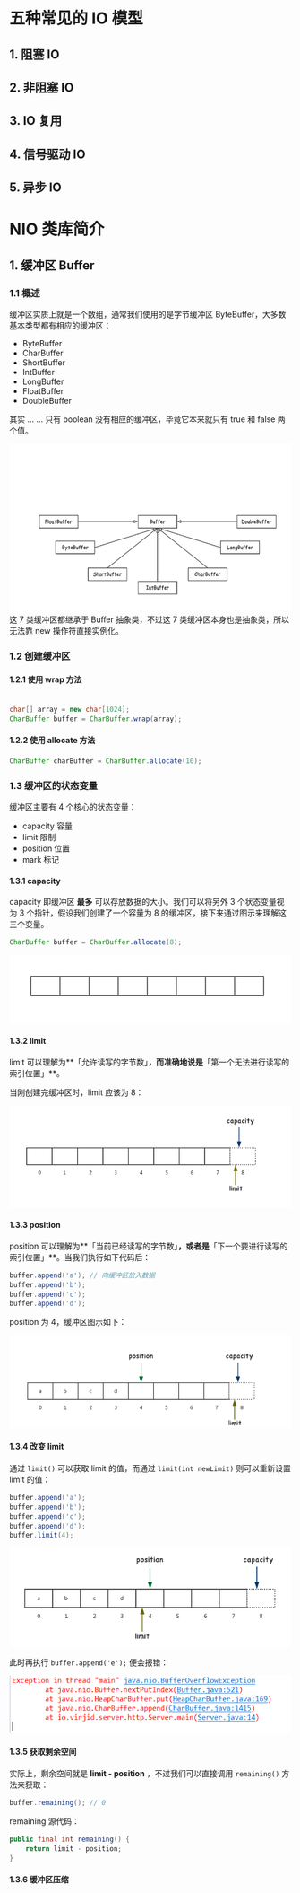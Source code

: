 # 五种常见的 IO 模型

## 1. 阻塞 IO



## 2. 非阻塞 IO



## 3. IO 复用



## 4. 信号驱动 IO



## 5. 异步 IO





# NIO 类库简介

## 1. 缓冲区 Buffer

### 1.1 概述

缓冲区实质上就是一个数组，通常我们使用的是字节缓冲区 ByteBuffer，大多数基本类型都有相应的缓冲区：

- ByteBuffer
- CharBuffer
- ShortBuffer
- IntBuffer
- LongBuffer
- FloatBuffer
- DoubleBuffer

其实 ... ... 只有 boolean 没有相应的缓冲区，毕竟它本来就只有 true 和 false 两个值。

<left><img src="pics/nio-1.png" width="600px" height="300px"/></left>
这 7 类缓冲区都继承于 Buffer 抽象类，不过这 7 类缓冲区本身也是抽象类，所以无法靠 new 操作符直接实例化。

### 1.2 创建缓冲区

#### 1.2.1 使用 wrap 方法

```java

char[] array = new char[1024];
CharBuffer buffer = CharBuffer.wrap(array);

```

#### 1.2.2 使用 allocate 方法

```java
CharBuffer charBuffer = CharBuffer.allocate(10);
```



### 1.3 缓冲区的状态变量

缓冲区主要有 4 个核心的状态变量：

- capacity                     容量
- limit                            限制
- position                     位置
- mark                          标记

#### 1.3.1 capacity

capacity 即缓冲区 **最多** 可以存放数据的大小。我们可以将另外 3 个状态变量视为 3 个指针，假设我们创建了一个容量为 8 的缓冲区，接下来通过图示来理解这三个变量。



```java
CharBuffer buffer = CharBuffer.allocate(8);
```

<img src="pics/buffer-1.png" />

#### 1.3.2 limit

limit 可以理解为**「允许读写的字节数」**，而准确地说是**「第一个无法进行读写的索引位置」**。

当刚创建完缓冲区时，limit 应该为 8：

<left><img src="pics/buffer-2.png" /></left>
#### 1.3.3 position

position 可以理解为**「当前已经读写的字节数」**，或者是**「下一个要进行读写的索引位置」**。当我们执行如下代码后：

```java
buffer.append('a'); // 向缓冲区放入数据
buffer.append('b');
buffer.append('c');
buffer.append('d');
```

position 为 4，缓冲区图示如下：

<img src="pics/buffer-3.png" />

#### 1.3.4 改变 limit

通过 `limit()` 可以获取 limit 的值，而通过 `limit(int newLimit)` 则可以重新设置 limit 的值：

```java
buffer.append('a');
buffer.append('b');
buffer.append('c');
buffer.append('d');
buffer.limit(4);
```

<img src="pics/buffer-4.png" />

此时再执行 `buffer.append('e');` 便会报错：

<img src="pics/buffer-5.png" />

#### 1.3.5 获取剩余空间

实际上，剩余空间就是 **limit - position** ，不过我们可以直接调用 `remaining()` 方法来获取：

```java
buffer.remaining(); // 0
```



remaining 源代码：

```java
public final int remaining() {
    return limit - position;
}
```

#### 1.3.6 缓冲区压缩

